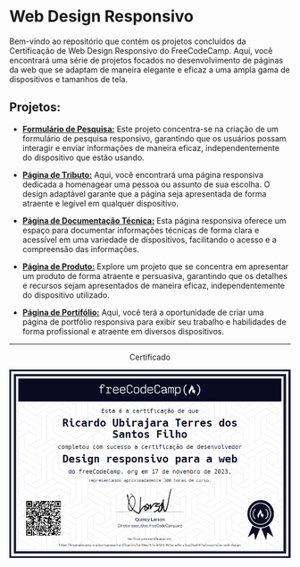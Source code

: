 # Web Design Responsivo

Bem-vindo ao repositório que contém os projetos concluídos da Certificação de Web Design Responsivo do FreeCodeCamp. Aqui, você encontrará uma série de projetos focados no desenvolvimento de páginas da web que se adaptam de maneira elegante e eficaz a uma ampla gama de dispositivos e tamanhos de tela.

## Projetos:

- **[Formulário de Pesquisa:](ResponsiveWebDesign/FormularioDePesquisa)** Este projeto concentra-se na criação de um formulário de pesquisa responsivo, garantindo que os usuários possam interagir e enviar informações de maneira eficaz, independentemente do dispositivo que estão usando.

- **[Página de Tributo:](ResponsiveWebDesign/PaginaDeTributo)** Aqui, você encontrará uma página responsiva dedicada a homenagear uma pessoa ou assunto de sua escolha. O design adaptável garante que a página seja apresentada de forma atraente e legível em qualquer dispositivo.

- **[Página de Documentação Técnica:](ResponsiveWebDesign/PaginaDeDocumentacaoTecnica)** Esta página responsiva oferece um espaço para documentar informações técnicas de forma clara e acessível em uma variedade de dispositivos, facilitando o acesso e a compreensão das informações.

- **[Página de Produto:](ResponsiveWebDesign/PaginaDeProduto)** Explore um projeto que se concentra em apresentar um produto de forma atraente e persuasiva, garantindo que os detalhes e recursos sejam apresentados de maneira eficaz, independentemente do dispositivo utilizado.

- **[Página de Portifólio:](ResponsiveWebDesign/PortifolioWeb)** Aqui, você terá a oportunidade de criar uma página de portfólio responsiva para exibir seu trabalho e habilidades de forma profissional e atraente em diversos dispositivos.

---


<div align="center">
  <p>Certificado</p>
  <img src="imgs/certificado_drw.png" alt="Certificado FreeCodeCamp" style="display:block; margin:auto; margin-bottom:20px;">
</div>